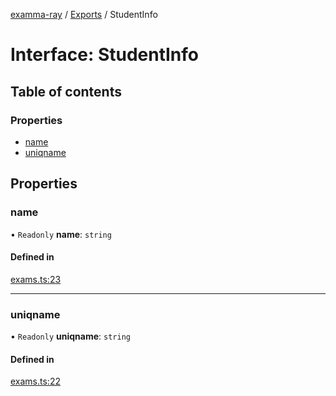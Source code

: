[examma-ray](../README.md) / [Exports](../modules.md) / StudentInfo

# Interface: StudentInfo

## Table of contents

### Properties

- [name](StudentInfo.md#name)
- [uniqname](StudentInfo.md#uniqname)

## Properties

### name

• `Readonly` **name**: `string`

#### Defined in

[exams.ts:23](https://github.com/jamesjuett/examma-ray/blob/cca0d52/src/exams.ts#L23)

___

### uniqname

• `Readonly` **uniqname**: `string`

#### Defined in

[exams.ts:22](https://github.com/jamesjuett/examma-ray/blob/cca0d52/src/exams.ts#L22)
